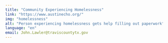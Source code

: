 ```yaml
---
title: "Community Experiencing Homelessness"
link: "https://www.austinecho.org/"
img: "homelessness"
alt: "Person experiencing homelessness gets help filling out paperwork"
language: "en"
email: John.Lawler@traviscountytx.gov
---
```

